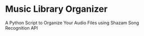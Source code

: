 # Music Library Organizer
A Python Script to Organize Your Audio Files using Shazam Song Recognition API
